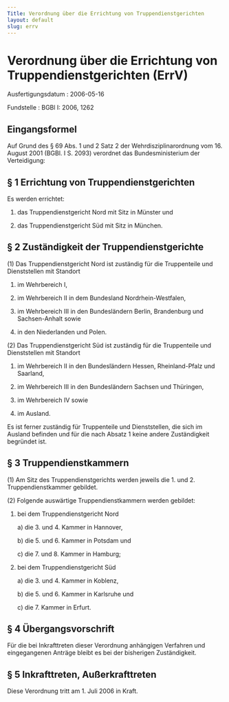 ```yaml
---
Title: Verordnung über die Errichtung von Truppendienstgerichten
layout: default
slug: errv
---
```


# Verordnung über die Errichtung von Truppendienstgerichten (ErrV)

Ausfertigungsdatum
:   2006-05-16

Fundstelle
:   BGBl I: 2006, 1262



## Eingangsformel

Auf Grund des § 69 Abs. 1 und 2 Satz 2 der Wehrdisziplinarordnung vom
16\. August 2001 (BGBl. I S. 2093) verordnet das Bundesministerium der
Verteidigung:


## § 1 Errichtung von Truppendienstgerichten

Es werden errichtet:

1.  das Truppendienstgericht Nord mit Sitz in Münster und


2.  das Truppendienstgericht Süd mit Sitz in München.





## § 2 Zuständigkeit der Truppendienstgerichte

(1) Das Truppendienstgericht Nord ist zuständig für die Truppenteile
und Dienststellen mit Standort

1.  im Wehrbereich I,


2.  im Wehrbereich II in dem Bundesland Nordrhein-Westfalen,


3.  im Wehrbereich III in den Bundesländern Berlin, Brandenburg und
    Sachsen-Anhalt sowie


4.  in den Niederlanden und Polen.




(2) Das Truppendienstgericht Süd ist zuständig für die Truppenteile
und Dienststellen mit Standort

1.  im Wehrbereich II in den Bundesländern Hessen, Rheinland-Pfalz und
    Saarland,


2.  im Wehrbereich III in den Bundesländern Sachsen und Thüringen,


3.  im Wehrbereich IV sowie


4.  im Ausland.



Es ist ferner zuständig für Truppenteile und Dienststellen, die sich
im Ausland befinden und für die nach Absatz 1 keine andere
Zuständigkeit begründet ist.


## § 3 Truppendienstkammern

(1) Am Sitz des Truppendienstgerichts werden jeweils die 1. und 2.
Truppendienstkammer gebildet.

(2) Folgende auswärtige Truppendienstkammern werden gebildet:

1.  bei dem Truppendienstgericht Nord

    a)  die 3. und 4. Kammer in Hannover,


    b)  die 5. und 6. Kammer in Potsdam und


    c)  die 7. und 8. Kammer in Hamburg;





2.  bei dem Truppendienstgericht Süd

    a)  die 3. und 4. Kammer in Koblenz,


    b)  die 5. und 6. Kammer in Karlsruhe und


    c)  die 7. Kammer in Erfurt.








## § 4 Übergangsvorschrift

Für die bei Inkrafttreten dieser Verordnung anhängigen Verfahren und
eingegangenen Anträge bleibt es bei der bisherigen Zuständigkeit.


## § 5 Inkrafttreten, Außerkrafttreten

Diese Verordnung tritt am 1. Juli 2006 in Kraft.

